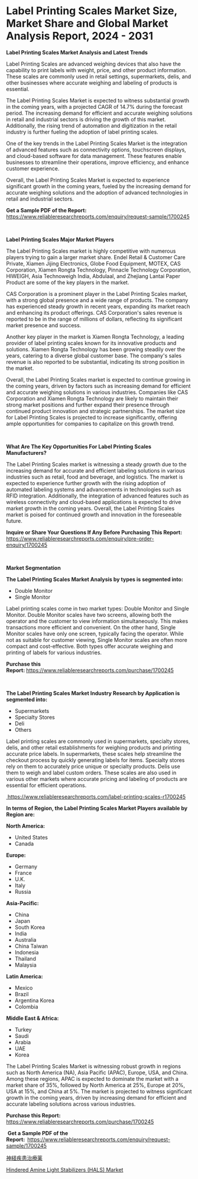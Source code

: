<p><h1>Label Printing Scales Market Size, Market Share and Global Market Analysis Report, 2024 - 2031</h1></p><p><strong>Label Printing Scales Market Analysis and Latest Trends</strong></p>
<p><p>Label Printing Scales are advanced weighing devices that also have the capability to print labels with weight, price, and other product information. These scales are commonly used in retail settings, supermarkets, delis, and other businesses where accurate weighing and labeling of products is essential.</p><p>The Label Printing Scales Market is expected to witness substantial growth in the coming years, with a projected CAGR of 14.7% during the forecast period. The increasing demand for efficient and accurate weighing solutions in retail and industrial sectors is driving the growth of this market. Additionally, the rising trend of automation and digitization in the retail industry is further fueling the adoption of label printing scales.</p><p>One of the key trends in the Label Printing Scales Market is the integration of advanced features such as connectivity options, touchscreen displays, and cloud-based software for data management. These features enable businesses to streamline their operations, improve efficiency, and enhance customer experience.</p><p>Overall, the Label Printing Scales Market is expected to experience significant growth in the coming years, fueled by the increasing demand for accurate weighing solutions and the adoption of advanced technologies in retail and industrial sectors.</p></p>
<p><strong>Get a Sample PDF of the Report:&nbsp;</strong> <a href="https://www.reliableresearchreports.com/enquiry/request-sample/1700245">https://www.reliableresearchreports.com/enquiry/request-sample/1700245</a></p>
<p>&nbsp;</p>
<p><strong>Label Printing Scales Major Market Players</strong></p>
<p><p>The Label Printing Scales market is highly competitive with numerous players trying to gain a larger market share. Endel Retail & Customer Care Private, Xiamen Jijing Electronics, Globe Food Equipment, MOTEX, CAS Corporation, Xiamen Rongta Technology, Pinnacle Technology Corporation, HIWEIGH, Asia Technoweigh India, Abdulaal, and Zhejiang Lantai Paper Product are some of the key players in the market.</p><p>CAS Corporation is a prominent player in the Label Printing Scales market, with a strong global presence and a wide range of products. The company has experienced steady growth in recent years, expanding its market reach and enhancing its product offerings. CAS Corporation's sales revenue is reported to be in the range of millions of dollars, reflecting its significant market presence and success.</p><p>Another key player in the market is Xiamen Rongta Technology, a leading provider of label printing scales known for its innovative products and solutions. Xiamen Rongta Technology has been growing steadily over the years, catering to a diverse global customer base. The company's sales revenue is also reported to be substantial, indicating its strong position in the market.</p><p>Overall, the Label Printing Scales market is expected to continue growing in the coming years, driven by factors such as increasing demand for efficient and accurate weighing solutions in various industries. Companies like CAS Corporation and Xiamen Rongta Technology are likely to maintain their strong market positions and further expand their presence through continued product innovation and strategic partnerships. The market size for Label Printing Scales is projected to increase significantly, offering ample opportunities for companies to capitalize on this growth trend.</p></p>
<p>&nbsp;</p>
<p><strong>What Are The Key Opportunities For Label Printing Scales Manufacturers?</strong></p>
<p><p>The Label Printing Scales market is witnessing a steady growth due to the increasing demand for accurate and efficient labeling solutions in various industries such as retail, food and beverage, and logistics. The market is expected to experience further growth with the rising adoption of automated labeling systems and advancements in technologies such as RFID integration. Additionally, the integration of advanced features such as wireless connectivity and cloud-based applications is expected to drive market growth in the coming years. Overall, the Label Printing Scales market is poised for continued growth and innovation in the foreseeable future.</p></p>
<p><strong>Inquire or Share Your Questions If Any Before Purchasing This Report:</strong> <a href="https://www.reliableresearchreports.com/enquiry/pre-order-enquiry/1700245">https://www.reliableresearchreports.com/enquiry/pre-order-enquiry/1700245</a></p>
<p>&nbsp;</p>
<p><strong>Market Segmentation</strong></p>
<p><strong>The Label Printing Scales Market Analysis by types is segmented into:</strong></p>
<p><ul><li>Double Monitor</li><li>Single Monitor</li></ul></p>
<p><p>Label printing scales come in two market types: Double Monitor and Single Monitor. Double Monitor scales have two screens, allowing both the operator and the customer to view information simultaneously. This makes transactions more efficient and convenient. On the other hand, Single Monitor scales have only one screen, typically facing the operator. While not as suitable for customer viewing, Single Monitor scales are often more compact and cost-effective. Both types offer accurate weighing and printing of labels for various industries.</p></p>
<p><strong>Purchase this Report:&nbsp;</strong><a href="https://www.reliableresearchreports.com/purchase/1700245">https://www.reliableresearchreports.com/purchase/1700245</a></p>
<p>&nbsp;</p>
<p><strong>The Label Printing Scales Market Industry Research by Application is segmented into:</strong></p>
<p><ul><li>Supermarkets</li><li>Specialty Stores</li><li>Deli</li><li>Others</li></ul></p>
<p><p>Label printing scales are commonly used in supermarkets, specialty stores, delis, and other retail establishments for weighing products and printing accurate price labels. In supermarkets, these scales help streamline the checkout process by quickly generating labels for items. Specialty stores rely on them to accurately price unique or specialty products. Delis use them to weigh and label custom orders. These scales are also used in various other markets where accurate pricing and labeling of products are essential for efficient operations.</p></p>
<p><a href="https://www.reliableresearchreports.com/label-printing-scales-r1700245">&nbsp;https://www.reliableresearchreports.com/label-printing-scales-r1700245</a></p>
<p><strong>In terms of Region, the Label Printing Scales Market Players available by Region are:</strong></p>
<p>
    <p> <strong> North America: </strong>
        <ul>
            <li>United States</li>
            <li>Canada</li>
        </ul>
        </p> 
    <p> <strong> Europe: </strong>
        <ul>
            <li>Germany</li>
            <li>France</li>
            <li>U.K.</li>
            <li>Italy</li>
            <li>Russia</li>
        </ul>
        </p> 
    <p> <strong> Asia-Pacific: </strong>
        <ul>
            <li>China</li>
            <li>Japan</li>
            <li>South Korea</li>
            <li>India</li>
            <li>Australia</li>
            <li>China Taiwan</li>
            <li>Indonesia</li>
            <li>Thailand</li>
            <li>Malaysia</li>
        </ul>
        </p> 
    <p> <strong> Latin America: </strong>
        <ul>
            <li>Mexico</li>
            <li>Brazil</li>
            <li>Argentina Korea</li>
            <li>Colombia</li>
        </ul>
        </p> 
    <p> <strong> Middle East & Africa: </strong>
        <ul>
            <li>Turkey</li>
            <li>Saudi</li>
            <li>Arabia</li>
            <li>UAE</li>
            <li>Korea</li>
        </ul>
    </p>
    </p>
<p><p>The Label Printing Scales Market is witnessing robust growth in regions such as North America (NA), Asia Pacific (APAC), Europe, USA, and China. Among these regions, APAC is expected to dominate the market with a market share of 35%, followed by North America at 25%, Europe at 20%, USA at 15%, and China at 5%. The market is projected to witness significant growth in the coming years, driven by increasing demand for efficient and accurate labeling solutions across various industries.</p></p>
<p><strong>Purchase this Report: </strong><a href="https://www.reliableresearchreports.com/purchase/1700245">https://www.reliableresearchreports.com/purchase/1700245</a></p>
<p>&nbsp;<strong>Get a Sample PDF of the Report:&nbsp;&nbsp;</strong><a href="https://www.reliableresearchreports.com/enquiry/request-sample/1700245">https://www.reliableresearchreports.com/enquiry/request-sample/1700245</a></p>
<p><strong></strong></p>
<p><p><a href="https://github.com/JanickJohns/Market-Research-Report-List-2/blob/main/3810096184386.md">神経疾患治療薬</a></p><p><a href="https://github.com/RickHolmes3/Market-Research-Report-List-5/blob/main/hindered-amine-light-stabilizers-hals-market.md">Hindered Amine Light Stabilizers (HALS) Market</a></p></p>